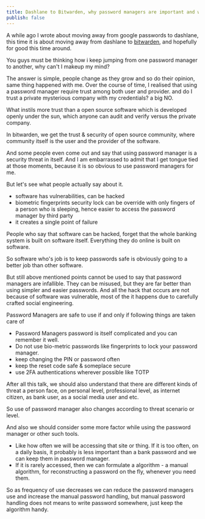 ```yaml
---
title: Dashlane to Bitwarden, why password managers are important and when
publish: false
---
```

A while ago I wrote about moving away from google passwords to dashlane, this time it is about moving away from dashlane to [bitwarden](https://bitwarden.com/), and hopefully for good this time around.

You guys must be thinking how i keep jumping from one password manager to another, why can't I makeup my mind?

The answer is simple, people change as they grow and so do their opinion, same thing happened with me. Over the course of time, I realised that using a password manager require trust among both user and provider. and do I trust a private mysterious company with my credentials? a big NO.

What instils more trust than a open source software which is developed openly under the sun, which anyone can audit and verify versus the private company.

In bitwarden, we get the trust & security of open source community, where community itself is the user and the provider of the software.

And some people even come out and say that using password manager is a security threat in itself. And I am embarrassed to admit that I get tongue tied at those moments, because it is so obvious to use password managers for me.

But let's see what people actually say about it.


<ul class="bullets">
  <li> software has vulnerabilities, can be hacked </li>
  <li> biometric fingerprints security lock can be override with only fingers of a person who is sleeping, hence easier to access the password manager by third party</li>
  <li> it creates a single point of failure</li>
</ul>
People who say that software can be hacked, forget that the whole banking system is built on software itself. Everything they do online is built on software.

So software who's job is to keep passwords safe is obviously going to a better job than other software.

But still above mentioned points cannot be used to say that password managers are infallible. They can be misused, but they are far better than using simpler and easier passwords. And all the hack that occurs are not because of software was vulnerable, most of the it happens due to carefully crafted social engineering.

Password Managers are safe to use if and only if following things are taken care of
- Password Managers password is itself complicated and you can remember it well.
- Do not use bio-metric passwords like fingerprints to lock your password manager.
- keep changing the PIN or password often
- keep the reset code safe & someplace secure
- use 2FA authentications wherever possible like TOTP

After all this talk, we should also understand that there are different kinds of threat a person face, on personal level, professional level, as internet citizen, as bank user, as a social media user and etc. 

So use of password manager also changes according to threat scenario or level.

And also we should consider some more factor while using the password manager or other such tools. 
- Like how often we will be accessing that site or thing. If it is too often, on a daily basis, it probably is less important than a bank password and we can keep them in password manager.
- If it is rarely accessed, then we can formulate a algorithm - a manual algorithm, for reconstructing a password on the fly, whenever you need them.

So as frequency of use decreases we can reduce the password managers use and increase the manual password handling, but manual password handling does not means to write password somewhere, just keep the algorithm handy.

